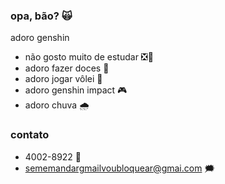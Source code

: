 ### opa, bão? 🙀
adoro genshin

- não gosto muito de estudar ❎📘
- adoro fazer doces 🍪
- adoro jogar vôlei 🏐
- adoro genshin impact 🎮
- adoro chuva 🌧️

 ### contato ###

- 4002-8922 📱
- sememandargmailvoubloquear@gmai.com 🗯️
